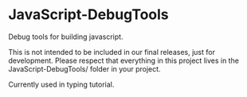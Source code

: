 JavaScript-DebugTools
=====================

Debug tools for building javascript.

This is not intended to be included in our final releases, just for
development. Please respect that everything in this project lives
in the JavaScript-DebugTools/ folder in your project.

Currently used in typing tutorial.
